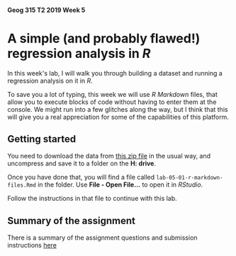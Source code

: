 #### Geog 315 T2 2019 Week 5
# A simple (and probably flawed!) regression analysis in *R*
In this week's lab, I will walk you through building a dataset and running a regression analysis on it in *R*. 

To save you a lot of typing, this week we will use *R Markdown* files, that allow you to execute blocks of code without having to enter them at the console. We might run into a few glitches along the way, but I think that this will give you a real appreciation for some of the capabilities of this platform.

## Getting started
You need to download the data from [this zip file](lab-05.zip?raw=true) in the usual way, and uncompress and save it to a folder on the **H: drive**. 

Once you have done that, you will find a file called `lab-05-01-r-markdown-files.Rmd` in the folder. Use **File - Open File...** to open it in *RStudio*. 

Follow the instructions in that file to continue with this lab.

## Summary of the assignment
There is a summary of the assignment questions and submission instructions [here](https://github.com/DOSull/Geog315/blob/master/labs/lab-05-03-assignment-summarised.md)